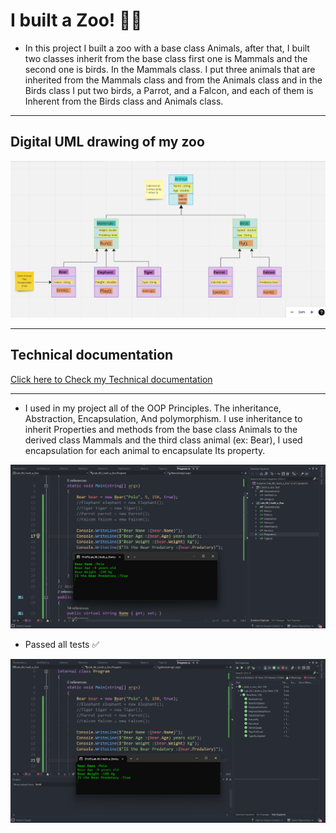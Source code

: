 ﻿# I built a Zoo! 🌿✨

- In this project I built a zoo with a base class Animals, after that, I built two classes inherit from the base class first one is Mammals and the second one is birds. In the Mammals class. I put three animals that are inherited from the Mammals class and from the Animals class and in the Birds class I put two birds, a Parrot, and a Falcon, and each of them is Inherent from the Birds class and Animals class.
---

## Digital UML drawing of my zoo

![UML](./UML_Lab06.png)

---

## Technical documentation

[Click here to Check my Technical documentation](https://github.com/alharet7/reading-notes/blob/main/Read-classes/Read-class06%3AOOP.md)

---
- I used in my project all of the OOP Principles. The inheritance, Abstraction, Encapsulation, And polymorphism. I use inheritance to inherit Properties and methods from the base class Animals to the derived class Mammals and the third class animal (ex: Bear), I used encapsulation for each animal to encapsulate Its property.

![Zoo](./Lab06.png)

- Passed all tests ✅

![Tests](./Lab06Tests.png)
